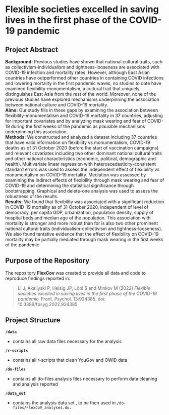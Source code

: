# Flexible societies excelled in saving lives in the first phase of the COVID-19 pandemic 

## Project Abstract
**Background:** Previous studies have shown that national cultural traits, such as collectivism-individualism and tightness-looseness are associated with COVID-19 infection and mortality rates. However, although East Asian countries have outperformed other countries in containing COVID infections and lowering mortality in the first pandemic waves, no studies to date have examined flexibility-monumentalism, a cultural trait that uniquely distinguishes East Asia from the rest of the world. Moreover, none of the previous studies have explored mechanisms underpinning the association between national culture and COVID-19 mortality.<br/> 
**Aims:** Our study fills in these gaps by examining the association between flexibility-monumentalism and COVID-19 mortality in 37 countries, adjusting for important covariates and by analyzing mask wearing and fear of COVID-19 during the first weeks of the pandemic as plausible mechanisms underpinning this association.<br/> 
**Methods:**  We constructed and analyzed a dataset including 37 countries that have valid information on flexibility vs monumentalism, COVID-19 deaths as of 31 October 2020 (before the start of vaccination campaigns) and relevant covariates including two other dominant national cultural traits and other national characteristics (economic, political, demographic and health). Multivariate linear regression with heteroscedasticity-consistent standard errors was used to assess the independent effect of flexibility vs monumentalism on COVID-19 mortality. Mediation was assessed by examining the indirect effects of flexibility through mask wearing and fear of COVID-19 and determining the statistical significance through bootstrapping. Graphical and delete-one analysis was used to assess the robustness of the results.<br/> 
**Results:** We found that flexibility was associated with a significant reduction in COVID-19 mortality as of 31 October 2020, independent of level of democracy, per capita GDP, urbanization, population density, supply of hospital beds and median age of the population. This association with mortality is stronger and more robust than for is also two other prominent national cultural traits (individualism-collectivism and tightness-looseness). We also found tentative evidence that the effect of flexibility on COVID-19 mortality may be partially mediated through mask wearing in the first weeks of the pandemic


## Purpose of the Repository
The repository **FlexCov** was created to provide all data and code to reproduce findings reported in:
> Li J, Akaliyski P, Heisig JP, Löbl S and Minkov M (2022) *Flexible societies excelled in saving lives in the first phase of the COVID-19 pandemic.* Front. Psychol. 13:924385. doi: 10.3389/fpsyg.2022.924385

## Project Structure
**`/data`**
- contains all raw data files necessary for the analysis

**`/r-scripts`**
- contains all r-scripts that clean YouGov and OWID data 

**`/do-files`**
- contains all do-files analysis files necessary to perform data cleaning and analysis reported

**`/data_out`**
- contains the analysis data set , to be then used in `/do-files/FlexCoV_analyses.do.`





